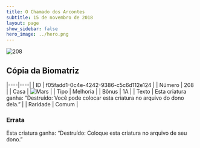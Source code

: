 ```yaml
---
title: O Chamado dos Arcontes
subtitle: 15 de novembro de 2018
layout: page
show_sidebar: false
hero_image: ../hero.png
---
```


![208](https://cdn.keyforgegame.com/media/card_front/pt/341_208_77VHC8FXXP27_pt.png)

## Cópia da Biomatriz

|----|----|
| ID | f05fadd1-0c4e-4242-9386-c5c6d112e124 |
| Número | 208 |
| Casa | ![Mars](https://archonarcana.com/images/thumb/d/de/Mars.png/22px-Mars.png "Marte") |
| Tipo | Melhoria |
| Bônus | 1A |
| Texto | Esta criatura ganha: “Destruído: Você pode colocar esta criatura no arquivo do dono dela.” |
| Raridade | Comum |

### Errata

Esta criatura ganha: “Destruído: Coloque esta criatura no arquivo de seu dono.”
